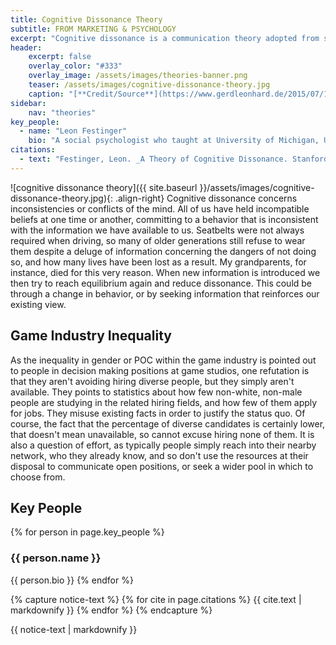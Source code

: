 ```yaml
---
title: Cognitive Dissonance Theory
subtitle: FROM MARKETING & PSYCHOLOGY
excerpt: "Cognitive dissonance is a communication theory adopted from social psychology. Cognitive is thinking or the mind; and dissonance is inconsistency or conflict."
header:
    excerpt: false
    overlay_color: "#333"
    overlay_image: /assets/images/theories-banner.png
    teaser: /assets/images/cognitive-dissonance-theory.jpg
    caption: "[**Credit/Source**](https://www.gerdleonhard.de/2015/07/14/so-loest-ein-zukunftsberater-positive-veraenderungen-aus/)"
sidebar:
    nav: "theories"
key_people:
  - name: "Leon Festinger"
    bio: "A social psychologist who taught at University of Michigan, University of Minnesota, and Stanford University."
citations:
  - text: "Festinger, Leon. _A Theory of Cognitive Dissonance. Stanford,_ CA: Stanford university press, 1962."
---
```


![cognitive dissonance theory]({{ site.baseurl }}/assets/images/cognitive-dissonance-theory.jpg){: .align-right}
Cognitive dissonance concerns inconsistencies or conflicts of the mind. All of
us have held incompatible beliefs at one time or another, committing to a
behavior that is inconsistent with the information we have available to us.
Seatbelts were not always required when driving, so many of older generations
still refuse to wear them despite a deluge of information concerning the dangers
of not doing so, and how many lives have been lost as a result. My grandparents,
for instance, died for this very reason. When new information is introduced we
then try to reach equilibrium again and reduce dissonance. This could be through
a change in behavior, or by seeking information that reinforces our existing view.

## Game Industry Inequality
As the inequality in gender or POC within the game industry is pointed out to
people in decision making positions at game studios, one refutation is that
they aren't avoiding hiring diverse people, but they simply aren't available.
They points to statistics about how few non-white, non-male people are studying
in the related hiring fields, and how few of them apply for jobs. They misuse
existing facts in order to justify the status quo. Of course, the fact that
the percentage of diverse candidates is certainly lower, that doesn't mean
unavailable, so cannot excuse hiring none of them. It is also a question of
effort, as typically people simply reach into their nearby network, who they
already know, and so don't use the resources at their disposal to communicate
open positions, or seek a wider pool in which to choose from.

## Key People
{% for person in page.key_people %}
### {{ person.name }}
{{ person.bio }}
{% endfor %}

{% capture notice-text %}
{% for cite in page.citations %}
{{ cite.text | markdownify }}
{% endfor %}
{% endcapture %}

<div class="notice--primary">
    {{ notice-text | markdownify }}
</div>

<!--[Theory Details](https://www.utwente.nl/cw/theorieenoverzicht/Theory%20Clusters/Interpersonal%20Communication%20and%20Relations/Cognitive_Dissonance_theory/)-->